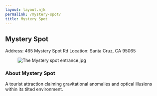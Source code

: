 ```yaml
---
layout: layout.njk
permalink: /mystery-spot/
title: Mystery Spot
---
```


<article class="attraction-detail container">
  <h2>Mystery Spot</h2>
  <div class="attraction-meta">
    <span class="address">Address: 465 Mystery Spot Rd</span>
    <span class="location">Location: Santa Cruz, CA 95065</span>
  </div>
  <figure class="attraction-image">
    <img src="https://upload.wikimedia.org/wikipedia/commons/5/5b/The_Mystery_spot_entrance.jpg?v=1743943749165" alt="The Mystery spot entrance.jpg" loading="lazy">
  </figure>
  <div class="attraction-description">
    <h3>About Mystery Spot</h3>
    <p>A tourist attraction claiming gravitational anomalies and optical illusions within its tilted environment.</p>
  </div>
  
</article>